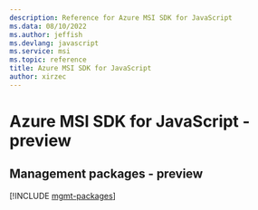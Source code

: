 ```yaml
---
description: Reference for Azure MSI SDK for JavaScript
ms.data: 08/10/2022
ms.author: jeffish
ms.devlang: javascript
ms.service: msi
ms.topic: reference
title: Azure MSI SDK for JavaScript
author: xirzec
---
```

# Azure MSI SDK for JavaScript - preview

## Management packages - preview
[!INCLUDE [mgmt-packages](msi-mgmt-index.md)]